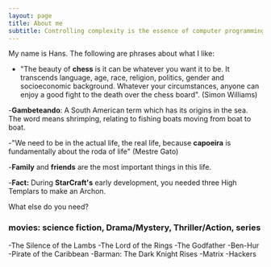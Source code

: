 ```yaml
---
layout: page
title: About me
subtitle: Controlling complexity is the essence of computer programming (Brian Karnighan)
---
```


My name is Hans. The following are phrases about what I like:

- "The beauty of **chess** is it can be whatever you want it to be. It transcends language, age, race, religion, politics, gender and socioeconomic background. Whatever your circumstances, anyone can enjoy a good fight to the death over the chess board". (Simon Williams)

-**Gambeteando**: A South American term which has its origins in the sea. The word means shrimping, relating to fishing boats moving from boat to boat.

-"We need to be in the actual life, the real life, because **capoeira** is fundamentally about the roda of life" (Mestre Gato)

-**Family** and **friends** are the most important things in this life.

-**Fact:** During **StarCraft's** early development, you needed three High Templars to make an Archon. 

What else do you need?

### movies: science fiction, Drama/Mystery, Thriller/Action, series
-The Silence of the Lambs
-The Lord of the Rings
-The Godfather
-Ben-Hur
-Pirate of the Caribbean
-Barman: The Dark Knight Rises
-Matrix
-Hackers


